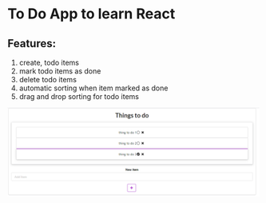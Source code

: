 # To Do App to learn React

## Features:
1. create, todo items
2. mark todo items as done
3. delete todo items
4. automatic sorting when item marked as done
5. drag and drop sorting for todo items

![image](images/example.png)